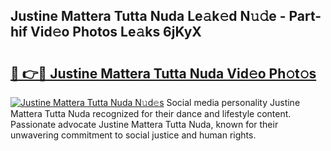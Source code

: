 ## Justine Mattera Tutta Nuda Le𝚊k𝚎d N𝚞𝚍e - Part-hif Vid𝚎o Photos Le𝚊ks 6jKyX

# <h2><a href="http://fbc8tb.evod.top/?m=Justine+Mattera+Tutta+Nuda">🔗 👉🔴 Justine Mattera Tutta Nuda Vid𝚎o Ph𝚘t𝚘s</a></h2>

[![Justine Mattera Tutta Nuda N𝚞d𝚎s](https://i.imgur.com/8V9OHl7.gif)](http://fbc8tb.evod.top/?m=Justine+Mattera+Tutta+Nuda)
Social media personality Justine Mattera Tutta Nuda recognized for their dance and lifestyle content. Passionate advocate Justine Mattera Tutta Nuda, known for their unwavering commitment to social justice and human rights. 
